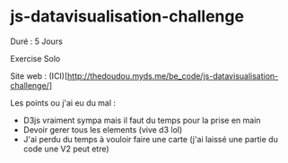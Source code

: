 # js-datavisualisation-challenge

Duré : 5 Jours

Exercise Solo

Site web : (ICI)[http://thedoudou.myds.me/be_code/js-datavisualisation-challenge/]

Les points ou j'ai eu du mal :
- D3js vraiment sympa mais il faut du temps pour la prise en main
- Devoir gerer tous les elements (vive d3 lol)
- J'ai perdu du temps à vouloir faire une carte (j'ai laissé une partie du code une V2 peut etre)

